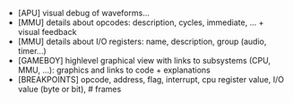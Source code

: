 - [APU] visual debug of waveforms...
- [MMU] details about opcodes: description, cycles, immediate, ... + visual feedback
- [MMU] details about I/O registers: name, description, group (audio, timer...)
- [GAMEBOY] highlevel graphical view with links to subsystems (CPU, MMU, ...): graphics and links to code + explanations
- [BREAKPOINTS] opcode, address, flag, interrupt, cpu register value, I/O value (byte or bit), # frames

